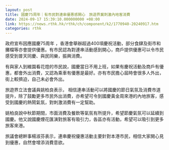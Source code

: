 ```yaml
---
layout: post
title: 國慶75周年｜有市民對連串優惠感開心　旅遊界冀刺激內地客消費
date: 2024-09-17 15:39:10.000000000 +08:00
link: https://news.rthk.hk/rthk/ch/component/k2/1770940-20240917.htm
categories: rthk
---
```


政府宣布因應國慶75周年 ，香港會舉辦超過400項慶祝活動，部分食肆及街市和攤檔等亦會提供優惠。有市民認為對連串活動感到開心，商戶提供優惠可以令市民感受到普天同慶、與民同樂，振興消費。

有與家人到維園看花燈的市民說，國慶當日不用上班，如果有慶祝活動及商戶有優惠，都會外出消費，又認為乘車有優惠是最好。亦有市民擔心屆時會很多人外出，街上較擠迫，自己未必會外出。

旅遊界立法會議員姚柏良表示， 相信連串活動可以將國慶的節日氣氛及消費市道提升，除了鼓勵更多市民外出消費，亦希望可令到國慶黃金周來港的內地旅客，感受到國慶的熱鬧氣氛，對刺激消費有一定幫助。

姚柏良說中秋節期間，市面消費及餐飲等氣氛有所提升，希望節慶氣氛可以延續到國慶。他又說國慶煙花匯演對旅客有吸引力，各區亦有活動，希望可以吸引到更多旅客來港。

旅議會總幹事楊淑芬表示，連串慶祝優惠活動主要針對本港市民，相信大家開心見到優惠，自然會增添消費意欲。
